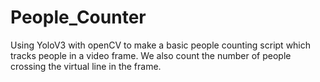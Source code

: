 # People_Counter
Using YoloV3 with openCV to make a basic people counting script which tracks people in a video frame. We also count the number of people crossing the virtual line in the frame.
